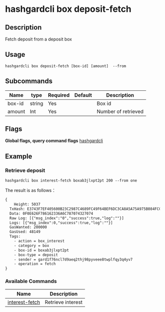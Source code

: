 # hashgardcli box deposit-fetch

## Description
Fetch deposit from a deposit box



## Usage
```shell
hashgardcli box deposit-fetch [box-id] [amount]  --from
```



## Subcommands

| Name  | type  | Required  | Default| Description      |
| ------ | ------ | -------- | ------ | -------------- |
| box-id | string | Yes    |        | Box id  |
| amount | Int    | Yes       |        | Number of retrieved |



## Flags

**Global flags, query command flags** [hashgardcli](../README.md)



## Example

### Retrieve deposit

```
hashgardcli box interest-fetch boxab3jlxpt2pt 200 --from one
```



The result is as follows：

```txt
{
    Height: 5037
  TxHash: E3743F7EF405600B23C2987C4689FC49F64BEF6DC3CA8A5A75A975B084FCCEE5
  Data: 0F0E626F786162336A6C787074327074
  Raw Log: [{"msg_index":"0","success":true,"log":""}]
  Logs: [{"msg_index":0,"success":true,"log":""}]
  GasWanted: 200000
  GasUsed: 48149
  Tags:
    - action = box_interest
    - category = box
    - box-id = boxab3jlxpt2pt
    - box-type = deposit
    - sender = gard1f76ncl7d9aeq2thj98pyveee8twplfqy3q4yv7
    - operation = fetch
}
```



### Available Commands

| Name                                | Description                            |
| ----------------------------------- | -------------------------------------- |
| [interest-fetch](interest-fetch.md) | Retrieve interest|
